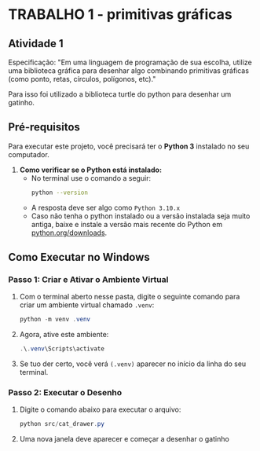 # TRABALHO 1 - primitivas gráficas

## Atividade 1

Especificação: "Em uma linguagem de programação de sua escolha,  utilize uma biblioteca gráfica para desenhar algo combinando primitivas gráficas (como  ponto, retas, círculos, polígonos, etc)."

Para isso foi utilizado a biblioteca turtle do python para desenhar um gatinho.

## Pré-requisitos

Para executar este projeto, você precisará ter o **Python 3** instalado no seu computador.

1.  **Como verificar se o Python está instalado:**
    * No terminal use o comando a seguir:
        ```bash
        python --version
        ```
    * A resposta deve ser algo como `Python 3.10.x`
    * Caso não tenha o python instalado ou a versão instalada seja muito antiga, baixe e instale a versão mais recente do Python em [python.org/downloads](https://www.python.org/downloads/).

## Como Executar no Windows

### Passo 1: Criar e Ativar o Ambiente Virtual

1.  Com o terminal aberto nesse pasta, digite o seguinte comando para criar um ambiente virtual chamado `.venv`:
    ```powershell
    python -m venv .venv
    ```

2.  Agora, ative este ambiente:
    ```powershell
    .\.venv\Scripts\activate
    ```

3.  Se tuo der certo, você verá `(.venv)` aparecer no início da linha do seu terminal.

### Passo 2: Executar o Desenho

1.  Digite o comando abaixo para executar o arquivo:
    ```powershell
    python src/cat_drawer.py
    ```

2.  Uma nova janela deve aparecer e começar a desenhar o gatinho